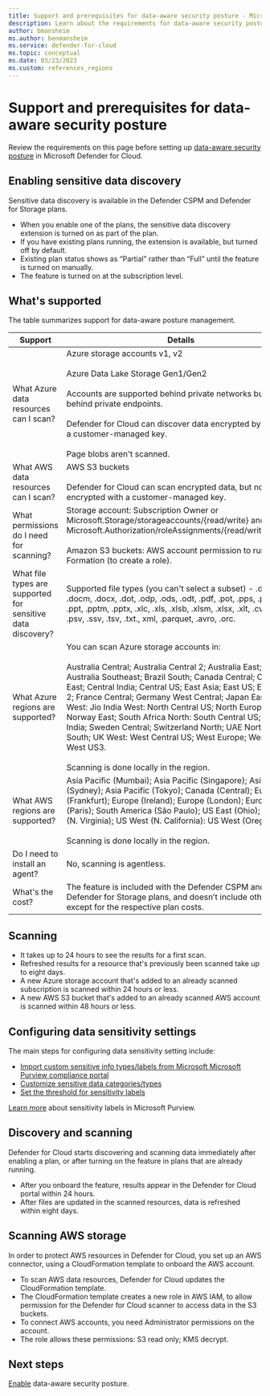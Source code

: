 ```yaml
---
title: Support and prerequisites for data-aware security posture - Microsoft Defender for Cloud
description: Learn about the requirements for data-aware security posture
author: bmansheim
ms.author: benmansheim
ms.service: defender-for-cloud
ms.topic: conceptual
ms.date: 03/23/2023
ms.custom: references_regions
---
```

# Support and prerequisites for data-aware security posture

Review the requirements on this page before setting up [data-aware security posture](concept-data-security-posture.md) in Microsoft Defender for Cloud.

## Enabling sensitive data discovery

Sensitive data discovery is available in the Defender CSPM and Defender for Storage plans.

- When you enable one of the plans, the sensitive data discovery extension is turned on as part of the plan.
- If you have existing plans running, the extension is available, but turned off by default.
- Existing plan status shows as “Partial” rather than “Full” until the feature is turned on manually.
- The feature is turned on at the subscription level.


## What's supported

The table summarizes support for data-aware posture management.

**Support** | **Details**
--- | ---
What Azure data resources can I scan? | Azure storage accounts v1, v2<br/><br/> Azure Data Lake Storage Gen1/Gen2<br/><br/>Accounts are supported behind private networks but not behind private endpoints.<br/><br/>  Defender for Cloud can discover data encrypted by KMB or a customer-managed key. <br/><br/>Page blobs aren't scanned.
What AWS data resources can I scan? | AWS S3 buckets<br/><br/> Defender for Cloud can scan encrypted data, but not data encrypted with a customer-managed key.
What permissions do I need for scanning? | Storage account: Subscription Owner or Microsoft.Storage/storageaccounts/{read/write} and Microsoft.Authorization/roleAssignments/{read/write/delete}<br/><br/> Amazon S3 buckets: AWS account permission to run Cloud Formation (to create a role).
What file types are supported for sensitive data discovery? | Supported file types (you can't select a subset) - .doc, .docm, .docx, .dot, .odp, .ods, .odt, .pdf, .pot, .pps, .ppsx, .ppt, .pptm, .pptx, .xlc, .xls, .xlsb, .xlsm, .xlsx, .xlt, .cvs, .json, .psv, .ssv, .tsv, .txt., xml, .parquet, .avro, .orc.
What Azure regions are supported? | You can scan Azure storage accounts in:<br/><br/> Australia Central; Australia Central 2; Australia East; Australia Southeast; Brazil South; Canada Central; Canada East; Central India; Central US; East Asia; East US; East US 2; France Central; Germany West Central; Japan East; Japan West: Jio India West: North Central US; North Europe; Norway East; South Africa North: South Central US; South India; Sweden Central; Switzerland North; UAE North; UK South; UK West: West Central US; West Europe; West US, West US3.<br/><br/> Scanning is done locally in the region.
What AWS regions are supported? | Asia Pacific (Mumbai); Asia Pacific (Singapore); Asia Pacific (Sydney); Asia Pacific (Tokyo); Canada (Central); Europe (Frankfurt); Europe (Ireland); Europe (London); Europe (Paris); South America (São Paulo); US East (Ohio); US East (N. Virginia); US West (N. California): US West (Oregon).<br/><br/> Scanning is done locally in the region.
Do I need to install an agent? | No, scanning is agentless.
What's the cost? | The feature is included with the Defender CSPM and Defender for Storage plans, and doesn’t include other costs except for the respective plan costs.

## Scanning

- It takes up to 24 hours to see the results for a first scan.
- Refreshed results for a resource that's previously been scanned take up to eight days.
- A new Azure storage account that's added to an already scanned subscription is scanned within 24 hours or less.
- A new AWS S3 bucket that's added to an already scanned AWS account is scanned within 48 hours or less.



## Configuring data sensitivity settings

The main steps for configuring data sensitivity setting include:
- [Import custom sensitive info types/labels from Microsoft Microsoft Purview compliance portal](data-sensitivity-settings.md#import-custom-sensitive-info-typeslabels-from-microsoft-purview-compliance-portal)
- [Customize sensitive data categories/types](data-sensitivity-settings.md#customize-sensitive-data-categoriestypes)
- [Set the threshold for sensitivity labels](data-sensitivity-settings.md#set-the-threshold-for-sensitive-data-labels)

[Learn more](/microsoft-365/compliance/create-sensitivity-labels) about sensitivity labels in Microsoft Purview.

## Discovery and scanning

Defender for Cloud starts discovering and scanning data immediately after enabling a plan, or after turning on the feature in plans that are already running.

- After you onboard the feature, results appear in the Defender for Cloud portal within 24 hours. 
- After files are updated in the scanned resources, data is refreshed within eight days.

## Scanning AWS storage

In order to protect AWS resources in Defender for Cloud, you set up an AWS connector, using a CloudFormation template to onboard the AWS account. 

- To scan AWS data resources, Defender for Cloud updates the CloudFormation template.
- The CloudFormation template creates a new role in AWS IAM, to allow permission for the Defender for Cloud scanner to access data in the S3 buckets. 
- To connect AWS accounts, you need Administrator permissions on the account.
- The role allows these permissions: S3 read only; KMS decrypt.





## Next steps

[Enable](data-security-posture-enable.md) data-aware security posture.

